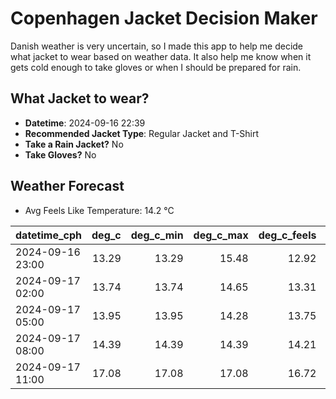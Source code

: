 
# Copenhagen Jacket Decision Maker

Danish weather is very uncertain, so I made this app to help me decide what jacket to wear based on weather data. 
It also help me know when it gets cold enough to take gloves or when I should be prepared for rain.

## What Jacket to wear?

- **Datetime**: 2024-09-16 22:39
- **Recommended Jacket Type**: Regular Jacket and T-Shirt
- **Take a Rain Jacket?** No
- **Take Gloves?** No

## Weather Forecast
- Avg Feels Like Temperature: 14.2 °C

| datetime_cph     |   deg_c |   deg_c_min |   deg_c_max |   deg_c_feels | weather   | wind   | rain   |
|:-----------------|--------:|------------:|------------:|--------------:|:----------|:-------|:-------|
| 2024-09-16 23:00 |   13.29 |       13.29 |       15.48 |         12.92 | Clear     | Low    | None   |
| 2024-09-17 02:00 |   13.74 |       13.74 |       14.65 |         13.31 | Clear     | Low    | None   |
| 2024-09-17 05:00 |   13.95 |       13.95 |       14.28 |         13.75 | Clear     | Low    | None   |
| 2024-09-17 08:00 |   14.39 |       14.39 |       14.39 |         14.21 | Clouds    | Low    | None   |
| 2024-09-17 11:00 |   17.08 |       17.08 |       17.08 |         16.72 | Clouds    | Low    | None   |
        